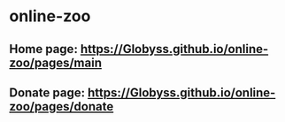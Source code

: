 # online-zoo
## Home page: https://Globyss.github.io/online-zoo/pages/main
## Donate page: https://Globyss.github.io/online-zoo/pages/donate
